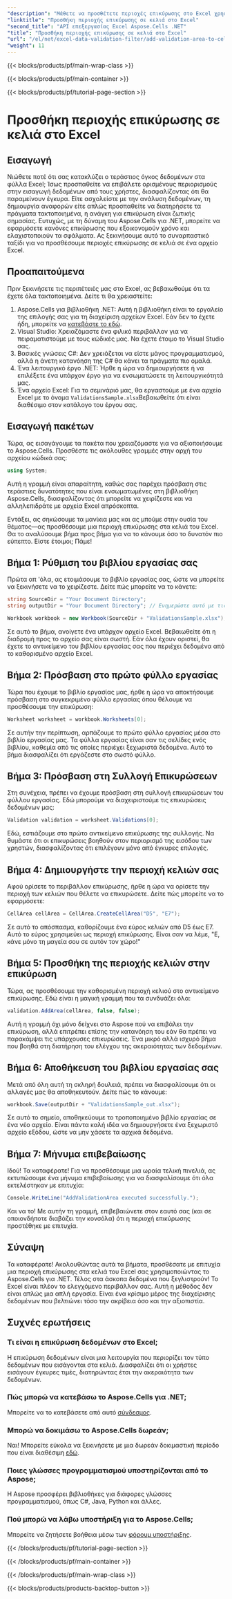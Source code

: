 ```yaml
---
"description": "Μάθετε να προσθέτετε περιοχές επικύρωσης στο Excel χρησιμοποιώντας το Aspose.Cells για .NET με τον αναλυτικό μας οδηγό. Βελτιώστε την ακεραιότητα των δεδομένων σας."
"linktitle": "Προσθήκη περιοχής επικύρωσης σε κελιά στο Excel"
"second_title": "API επεξεργασίας Excel Aspose.Cells .NET"
"title": "Προσθήκη περιοχής επικύρωσης σε κελιά στο Excel"
"url": "/el/net/excel-data-validation-filter/add-validation-area-to-cells-in-excel/"
"weight": 11
---
```


{{< blocks/products/pf/main-wrap-class >}}

{{< blocks/products/pf/main-container >}}

{{< blocks/products/pf/tutorial-page-section >}}

# Προσθήκη περιοχής επικύρωσης σε κελιά στο Excel

## Εισαγωγή

Νιώθετε ποτέ ότι σας κατακλύζει ο τεράστιος όγκος δεδομένων στα φύλλα Excel; Ίσως προσπαθείτε να επιβάλετε ορισμένους περιορισμούς στην εισαγωγή δεδομένων από τους χρήστες, διασφαλίζοντας ότι θα παραμείνουν έγκυρα. Είτε ασχολείστε με την ανάλυση δεδομένων, τη δημιουργία αναφορών είτε απλώς προσπαθείτε να διατηρήσετε τα πράγματα τακτοποιημένα, η ανάγκη για επικύρωση είναι ζωτικής σημασίας. Ευτυχώς, με τη δύναμη του Aspose.Cells για .NET, μπορείτε να εφαρμόσετε κανόνες επικύρωσης που εξοικονομούν χρόνο και ελαχιστοποιούν τα σφάλματα. Ας ξεκινήσουμε αυτό το συναρπαστικό ταξίδι για να προσθέσουμε περιοχές επικύρωσης σε κελιά σε ένα αρχείο Excel.

## Προαπαιτούμενα

Πριν ξεκινήσετε τις περιπέτειές μας στο Excel, ας βεβαιωθούμε ότι τα έχετε όλα τακτοποιημένα. Δείτε τι θα χρειαστείτε:

1. Aspose.Cells για βιβλιοθήκη .NET: Αυτή η βιβλιοθήκη είναι το εργαλείο της επιλογής σας για τη διαχείριση αρχείων Excel. Εάν δεν το έχετε ήδη, μπορείτε να [κατεβάστε το εδώ](https://releases.aspose.com/cells/net/).
2. Visual Studio: Χρειαζόμαστε ένα φιλικό περιβάλλον για να πειραματιστούμε με τους κώδικές μας. Να έχετε έτοιμο το Visual Studio σας.
3. Βασικές γνώσεις C#: Δεν χρειάζεται να είστε μάγος προγραμματισμού, αλλά η άνετη κατανόηση της C# θα κάνει τα πράγματα πιο ομαλά.
4. Ένα λειτουργικό έργο .NET: Ήρθε η ώρα να δημιουργήσετε ή να επιλέξετε ένα υπάρχον έργο για να ενσωματώσετε τη λειτουργικότητά μας.
5. Ένα αρχείο Excel: Για το σεμινάριό μας, θα εργαστούμε με ένα αρχείο Excel με το όνομα `ValidationsSample.xlsx`Βεβαιωθείτε ότι είναι διαθέσιμο στον κατάλογο του έργου σας.

## Εισαγωγή πακέτων

Τώρα, ας εισαγάγουμε τα πακέτα που χρειαζόμαστε για να αξιοποιήσουμε το Aspose.Cells. Προσθέστε τις ακόλουθες γραμμές στην αρχή του αρχείου κώδικά σας:

```csharp
using System;
```

Αυτή η γραμμή είναι απαραίτητη, καθώς σας παρέχει πρόσβαση στις τεράστιες δυνατότητες που είναι ενσωματωμένες στη βιβλιοθήκη Aspose.Cells, διασφαλίζοντας ότι μπορείτε να χειρίζεστε και να αλληλεπιδράτε με αρχεία Excel απρόσκοπτα.

Εντάξει, ας σηκώσουμε τα μανίκια μας και ας μπούμε στην ουσία του θέματος—ας προσθέσουμε μια περιοχή επικύρωσης στα κελιά του Excel. Θα το αναλύσουμε βήμα προς βήμα για να το κάνουμε όσο το δυνατόν πιο εύπεπτο. Είστε έτοιμοι; Πάμε!

## Βήμα 1: Ρύθμιση του βιβλίου εργασίας σας

Πρώτα απ 'όλα, ας ετοιμάσουμε το βιβλίο εργασίας σας, ώστε να μπορείτε να ξεκινήσετε να το χειρίζεστε. Δείτε πώς μπορείτε να το κάνετε:

```csharp
string SourceDir = "Your Document Directory";
string outputDir = "Your Document Directory"; // Ενημερώστε αυτό με τις πραγματικές σας διαδρομές.

Workbook workbook = new Workbook(SourceDir + "ValidationsSample.xlsx");
```

Σε αυτό το βήμα, ανοίγετε ένα υπάρχον αρχείο Excel. Βεβαιωθείτε ότι η διαδρομή προς το αρχείο σας είναι σωστή. Εάν όλα έχουν οριστεί, θα έχετε το αντικείμενο του βιβλίου εργασίας σας που περιέχει δεδομένα από το καθορισμένο αρχείο Excel.

## Βήμα 2: Πρόσβαση στο πρώτο φύλλο εργασίας

Τώρα που έχουμε το βιβλίο εργασίας μας, ήρθε η ώρα να αποκτήσουμε πρόσβαση στο συγκεκριμένο φύλλο εργασίας όπου θέλουμε να προσθέσουμε την επικύρωση:

```csharp
Worksheet worksheet = workbook.Worksheets[0];
```

Σε αυτήν την περίπτωση, αρπάζουμε το πρώτο φύλλο εργασίας μέσα στο βιβλίο εργασίας μας. Τα φύλλα εργασίας είναι σαν τις σελίδες ενός βιβλίου, καθεμία από τις οποίες περιέχει ξεχωριστά δεδομένα. Αυτό το βήμα διασφαλίζει ότι εργάζεστε στο σωστό φύλλο.

## Βήμα 3: Πρόσβαση στη Συλλογή Επικυρώσεων

Στη συνέχεια, πρέπει να έχουμε πρόσβαση στη συλλογή επικυρώσεων του φύλλου εργασίας. Εδώ μπορούμε να διαχειριστούμε τις επικυρώσεις δεδομένων μας:

```csharp
Validation validation = worksheet.Validations[0];
```

Εδώ, εστιάζουμε στο πρώτο αντικείμενο επικύρωσης της συλλογής. Να θυμάστε ότι οι επικυρώσεις βοηθούν στον περιορισμό της εισόδου των χρηστών, διασφαλίζοντας ότι επιλέγουν μόνο από έγκυρες επιλογές.

## Βήμα 4: Δημιουργήστε την περιοχή κελιών σας

Αφού ορίσετε το περιβάλλον επικύρωσης, ήρθε η ώρα να ορίσετε την περιοχή των κελιών που θέλετε να επικυρώσετε. Δείτε πώς μπορείτε να το εφαρμόσετε:

```csharp
CellArea cellArea = CellArea.CreateCellArea("D5", "E7");
```

Σε αυτό το απόσπασμα, καθορίζουμε ένα εύρος κελιών από D5 έως E7. Αυτό το εύρος χρησιμεύει ως περιοχή επικύρωσης. Είναι σαν να λέμε, "Ε, κάνε μόνο τη μαγεία σου σε αυτόν τον χώρο!"

## Βήμα 5: Προσθήκη της περιοχής κελιών στην επικύρωση

Τώρα, ας προσθέσουμε την καθορισμένη περιοχή κελιού στο αντικείμενο επικύρωσης. Εδώ είναι η μαγική γραμμή που τα συνδυάζει όλα:

```csharp
validation.AddArea(cellArea, false, false);
```

Αυτή η γραμμή όχι μόνο δείχνει στο Aspose πού να επιβάλει την επικύρωση, αλλά επιτρέπει επίσης την κατανόηση του εάν θα πρέπει να παρακάμψει τις υπάρχουσες επικυρώσεις. Ένα μικρό αλλά ισχυρό βήμα που βοηθά στη διατήρηση του ελέγχου της ακεραιότητας των δεδομένων.

## Βήμα 6: Αποθήκευση του βιβλίου εργασίας σας

Μετά από όλη αυτή τη σκληρή δουλειά, πρέπει να διασφαλίσουμε ότι οι αλλαγές μας θα αποθηκευτούν. Δείτε πώς το κάνουμε:

```csharp
workbook.Save(outputDir + "ValidationsSample_out.xlsx");
```

Σε αυτό το σημείο, αποθηκεύουμε το τροποποιημένο βιβλίο εργασίας σε ένα νέο αρχείο. Είναι πάντα καλή ιδέα να δημιουργήσετε ένα ξεχωριστό αρχείο εξόδου, ώστε να μην χάσετε τα αρχικά δεδομένα.

## Βήμα 7: Μήνυμα επιβεβαίωσης

Ιδού! Τα καταφέρατε! Για να προσθέσουμε μια ωραία τελική πινελιά, ας εκτυπώσουμε ένα μήνυμα επιβεβαίωσης για να διασφαλίσουμε ότι όλα εκτελέστηκαν με επιτυχία:

```csharp
Console.WriteLine("AddValidationArea executed successfully.");
```

Και να το! Με αυτήν τη γραμμή, επιβεβαιώνετε στον εαυτό σας (και σε οποιονδήποτε διαβάζει την κονσόλα) ότι η περιοχή επικύρωσης προστέθηκε με επιτυχία.

## Σύναψη

Τα καταφέρατε! Ακολουθώντας αυτά τα βήματα, προσθέσατε με επιτυχία μια περιοχή επικύρωσης στα κελιά του Excel σας χρησιμοποιώντας το Aspose.Cells για .NET. Τέλος στα άσκοπα δεδομένα που ξεγλιστρούν! Το Excel είναι πλέον το ελεγχόμενο περιβάλλον σας. Αυτή η μέθοδος δεν είναι απλώς μια απλή εργασία. Είναι ένα κρίσιμο μέρος της διαχείρισης δεδομένων που βελτιώνει τόσο την ακρίβεια όσο και την αξιοπιστία.

## Συχνές ερωτήσεις

### Τι είναι η επικύρωση δεδομένων στο Excel;
Η επικύρωση δεδομένων είναι μια λειτουργία που περιορίζει τον τύπο δεδομένων που εισάγονται στα κελιά. Διασφαλίζει ότι οι χρήστες εισάγουν έγκυρες τιμές, διατηρώντας έτσι την ακεραιότητα των δεδομένων.

### Πώς μπορώ να κατεβάσω το Aspose.Cells για .NET;
Μπορείτε να το κατεβάσετε από αυτό [σύνδεσμος](https://releases.aspose.com/cells/net/).

### Μπορώ να δοκιμάσω το Aspose.Cells δωρεάν;
Ναι! Μπορείτε εύκολα να ξεκινήσετε με μια δωρεάν δοκιμαστική περίοδο που είναι διαθέσιμη [εδώ](https://releases.aspose.com/).

### Ποιες γλώσσες προγραμματισμού υποστηρίζονται από το Aspose;
Η Aspose προσφέρει βιβλιοθήκες για διάφορες γλώσσες προγραμματισμού, όπως C#, Java, Python και άλλες.

### Πού μπορώ να λάβω υποστήριξη για το Aspose.Cells;
Μπορείτε να ζητήσετε βοήθεια μέσω των [φόρουμ υποστήριξης](https://forum.aspose.com/c/cells/9).

{{< /blocks/products/pf/tutorial-page-section >}}

{{< /blocks/products/pf/main-container >}}

{{< /blocks/products/pf/main-wrap-class >}}

{{< blocks/products/products-backtop-button >}}